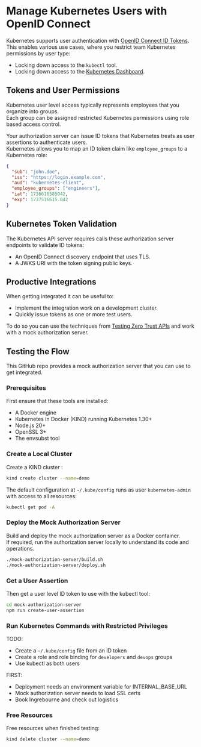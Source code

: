 # Manage Kubernetes Users with OpenID Connect

Kubernetes supports user authentication with [OpenID Connect ID Tokens](https://kubernetes.io/docs/reference/access-authn-authz/authentication/#openid-connect-tokens).\
This enables various use cases, where you restrict team Kubernetes permissions by user type:

- Locking down access to the `kubectl` tool.
- Locking down access to the [Kubernetes Dashboard](https://kubernetes.io/docs/tasks/access-application-cluster/web-ui-dashboard/).

## Tokens and User Permissions

Kubernetes user level access typically represents employees that you organize into groups.\
Each group can be assigned restricted Kubernetes permissions using role based access control.

Your authorization server can issue ID tokens that Kubernetes treats as user assertions to authenticate users.\
Kubernetes allows you to map an ID token claim like `employee_groups` to a Kubernetes role:

```json
{
  "sub": "john.doe",
  "iss": "https://login.example.com",
  "aud": "kubernetes-client",
  "employee_groups": ["engineers"],
  "iat": 1736616585042,
  "exp": 1737516615.042
}
```

## Kubernetes Token Validation

The Kubernetes API server requires calls these authorization server endpoints to validate ID tokens:

- An OpenID Connect discovery endpoint that uses TLS.
- A JWKS URI with the token signing public keys.

## Productive Integrations

When getting integrated it can be useful to:

- Implement the integration work on a development cluster.
- Quickly issue tokens as one or more test users.

To do so you can use the techniques from [Testing Zero Trust APIs](https://curity.io/resources/learn/testing-zero-trust-apis/) and work with a mock authorization server.

## Testing the Flow

This GitHub repo provides a mock authorization server that you can use to get integrated.

### Prerequisites

First ensure that these tools are installed:

- A Docker engine
- Kubernetes in Docker (KIND) running Kubernetes 1.30+
- Node.js 20+
- OpenSSL 3+
- The envsubst tool

### Create a Local Cluster

Create a KIND cluster :

```bash
kind create cluster --name=demo
```

The default configuration at `~/.kube/config` runs as user `kubernetes-admin` with access to all resources:

```bash
kubectl get pod -A
```

### Deploy the Mock Authorization Server

Build and deploy the mock authorization server as a Docker container.\
If required, run the authorization server locally to understand its code and operations.

```bash
./mock-authorization-server/build.sh
./mock-authorization-server/deploy.sh
```

### Get a User Assertion

Then get a user level ID token to use with the kubectl tool:

```bash
cd mock-authorization-server
npm run create-user-assertion
```

### Run Kubernetes Commands with Restricted Privileges

TODO:

- Create a `~/.kube/config` file from an ID token
- Create a role and role binding for `developers` and `devops` groups
- Use kubectl as both users

FIRST:

- Deployment needs an environment variable for INTERNAL_BASE_URL
- Mock authorization server needs to load SSL certs
- Book Ingrebourne and check out logistics

### Free Resources

Free resources when finished testing:

```bash
kind delete cluster --name=demo
```
